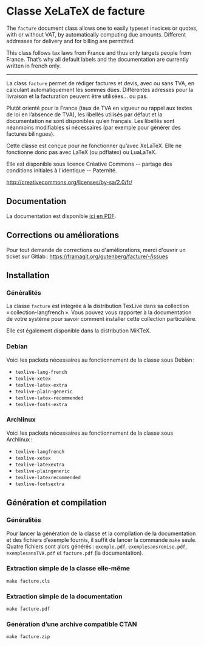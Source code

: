# Classe XeLaTeX de facture

The `facture` document class allows one to easily typeset invoices or quotes,
with or without VAT, by automatically computing due amounts. Different
addresses for delivery and for billing are permitted.

This class follows tax laws from France and thus only targets people from
France. That’s why all default labels and the documentation are currently
written in french only.

---

La class `facture` permet de rédiger factures et devis, avec ou sans TVA, en
calculant automatiquement les sommes dûes. Différentes adresses pour la
livraison et la facturation peuvent être utilisées… ou pas.

Plutôt orienté pour la France (taux de TVA en vigueur ou rappel aux textes de
loi en l’absence de TVA), les libellés utilisés par défaut et la documentation
ne sont disponibles qu’en français. Les libellés sont néanmoins modifiables si
nécessaires (par exemple pour générer des factures bilingues).

Cette classe est conçue pour ne fonctionner qu’avec XeLaTeX. Elle ne
fonctionne donc pas avec LaTeX (ou pdflatex) ou LuaLaTeX.

Elle est disponible sous licence Créative Commons -- partage des conditions
initiales à l'identique -- Paternité.

http://creativecommons.org/licenses/by-sa/2.0/fr/

## Documentation

La documentation est disponible [ici en PDF](facture.pdf).

## Corrections ou améliorations

Pour tout demande de corrections ou d'améliorations, merci d'ouvrir un ticket
sur Gitlab : https://framagit.org/gutenberg/facture/-/issues

## Installation

### Généralités

La classe `facture` est intégrée à la distribution TexLive dans sa collection
« collection-langfrench ». Vous pouvez vous rapporter à la documentation de
votre système pour savoir comment installer cette collection particulière.

Elle est également disponible dans la distribution MiKTeX.

### Debian

Voici les packets nécessaires au fonctionnement de la classe sous Debian :

- `texlive-lang-french`
- `texlive-xetex`
- `texlive-latex-extra`
- `texlive-plain-generic`
- `texlive-latex-recommended`
- `texlive-fonts-extra`

### Archlinux

Voici les packets nécessaires au fonctionnement de la classe sous Archlinux :

- `texlive-langfrench`
- `texlive-xetex`
- `texlive-latexextra`
- `texlive-plaingeneric`
- `texlive-latexrecommended`
- `texlive-fontsextra`

## Génération et compilation

### Généralités

Pour lancer la génération de la classe et la compilation de la documentation
et des fichiers d’exemple fournis, il suffit de lancer la commande `make`
seule. Quatre fichiers sont alors générés : `exemple.pdf`,
`exemplesansremise.pdf`, `exemplesansTVA.pdf` et `facture.pdf` (la
documentation).

### Extraction simple de la classe elle-même

    make facture.cls

### Extraction simple de la documentation

    make facture.pdf

### Génération d’une archive compatible CTAN

    make facture.zip
